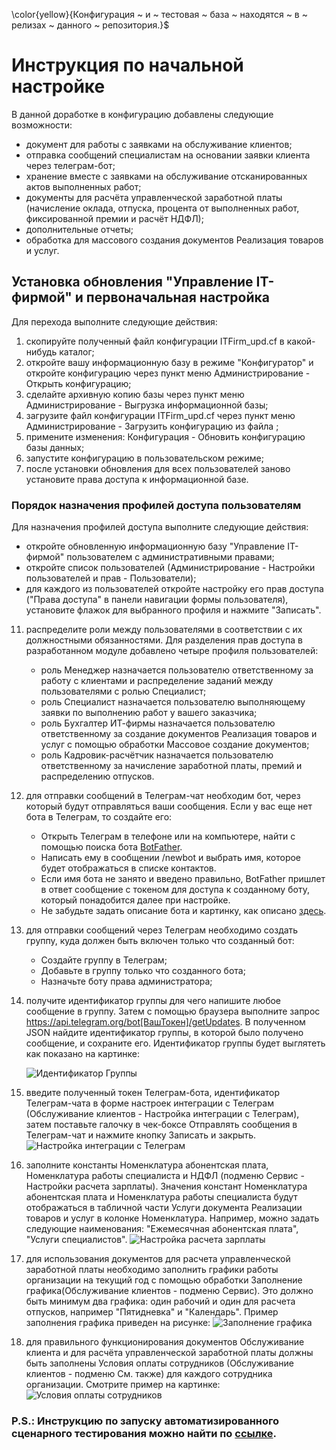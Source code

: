 \color{yellow}{Конфигурация ~ и ~ тестовая ~ база ~ находятся ~ в ~ релизах ~ данного ~ репозитория.}$

# Инструкция по начальной настройке
В данной доработке в конфигурацию добавлены следующие возможности:
- документ для работы с заявками на обслуживание клиентов;
- отправка сообщений специалистам на основании заявки клиента через телеграм-бот;
- хранение вместе с заявками на обслуживание отсканированных актов выполненных работ;
- документы для расчёта управленческой заработной платы (начисление оклада, отпуска, процента от выполненных работ, фиксированной премии и расчёт НДФЛ);
- дополнительные отчеты;
- обработка для массового создания документов Реализация товаров и услуг.

## Установка обновления "Управление IT-фирмой" и первоначальная настройка

Для перехода выполните следующие действия:
1. скопируйте полученный файл конфигурации ITFirm_upd.cf в какой-нибудь каталог;
2. откройте вашу информационную базу в режиме "Конфигуратор" и откройте конфигурацию через пункт меню Администрирование - Открыть конфигурацию;
3. сделайте архивную копию базы через пункт меню Администрирование - Выгрузка информационной базы;
4. загрузите файл конфигурации ITFirm_upd.cf через пункт меню Администрирование - Загрузить конфигурацию из файла  ;
5. примените изменения: Конфигурация - Обновить конфигурацию базы данных;
6. запустите конфигурацию в пользовательском режиме;
7. после установки обновления для всех пользователей заново установите права доступа к информационной базе.

### Порядок назначения профилей доступа пользователям

Для назначения профилей доступа выполните следующие действия:
- откройте обновленную информационную базу "Управление IT-фирмой" пользователем с административными правами;
- откройте список пользователей (Администрирование - Настройки пользователей и прав - Пользователи);
- для каждого из пользователей откройте настройку его прав доступа ("Права доступа" в панели навигации формы пользователя), установите флажок для выбранного профиля и нажмите "Записать".

11. распределите роли между пользователями в соответствии с их должностными обязанностями. Для разделения прав доступа в разработанном модуле добавлено четыре профиля пользователей:
    - роль Менеджер назначается пользователю ответственному за работу с клиентами и распределение заданий между пользователями с ролью Специалист;
    - роль Специалист назначается пользователю выполняющему заявки по выполнению работ у вашего заказчика;
    - роль Бухгалтер ИТ-фирмы назначается пользователю ответственному за создание документов Реализация товаров и услуг с помощью обработки Массовое создание документов;
    - роль Кадровик-расчётчик назначается пользователю ответственному за начисление заработной платы, премий и распределению отпусков.
12. для отправки сообщений в Телеграм-чат необходим бот, через который будут отправляться ваши сообщения. Если у вас еще нет бота в Телеграм, то создайте его: 
    - Открыть Телеграм в телефоне или на компьютере, найти с помощью поиска бота [BotFather](https://telegram.me/BotFather).
    - Написать ему в сообщении /newbot и выбрать имя, которое будет отображаться в списке контактов.
    - Если имя бота не занято и введено правильно, BotFather пришлет в ответ сообщение с токеном для доступа к созданному боту, который понадобится далее при настройке.
    - Не забудьте задать описание бота и картинку, как описано [здесь](https://tlgrm.ru/docs/bots#edit-settings).
13. для отправки сообщений через Телеграм необходимо создать группу, куда должен быть включен только что созданный бот:
    - Создайте группу в Телеграм;
    - Добавьте в группу только что созданного бота;
    - Назначьте боту права администратора;
14. получите идентификатор группы для чего напишите любое сообщение в группу. Затем с помощью браузера выполните запрос https://api.telegram.org/bot[ВашТокен]/getUpdates. В полученном JSON найдите идентификатор группы, в которой было получено сообщение, и сохраните его. Идентификатор группы будет выглятеть как показано на картинке:

    ![Идентификатор Группы](Content/pict/GroupID.png)
15. введите полученный токен Телеграм-бота, идентификатор Телеграм-чата в форме настроек интеграции с Телеграм (Обслуживание клиентов - Настройка интеграции с Телеграм), затем поставьте галочку в чек-боксе Отправлять сообщения в Телеграм-чат и нажмите кнопку Записать и закрыть.
    ![Настройка интеграции с Телеграм](Content/pict/TelegramIntegration.png)
16. заполните константы Номенклатура абонентская плата, Номенклатура работы специалиста и НДФЛ (подменю Сервис - Настройки расчета зарплаты). Значения констант Номенклатура абонентская плата и Номенклатура работы специалиста будут отображаться в табличной части Услуги документа Реализации товаров и услуг в колонке Номенклатура. Например, можно задать следующие наименования: "Ежемесячная абонентская плата", "Услуги специалистов".
    ![Настройка расчета зарплаты](Content/pict/SalaryCalculation.png)
17. для использования документов для расчета управленческой заработной платы необходимо заполнить графики работы организации на текущий год с помощью обработки Заполнение графика(Обслуживание клиентов - подменю Сервис). Это должно быть минимум два графика: один рабочий и один для расчета отпусков, например "Пятидневка" и "Календарь". Пример заполнения графика приведен на рисунке:
    ![Заполнение графика](Content/pict/FillTheGraph.png)
18. для правильного функционирования документов Обслуживание клиента и для расчёта управленческой заработной платы должны быть заполнены Условия оплаты сотрудников (Обслуживание клиентов - подменю См. также) для каждого сотрудника организации. Смотрите пример на картинке:
    ![Условия оплаты сотрудников](Content/pict/PaymentTerms.png)

### P.S.: Инструкцию по запуску автоматизированного сценарного тестирования можно найти по [ссылке](Content/TestingGuide.md).
